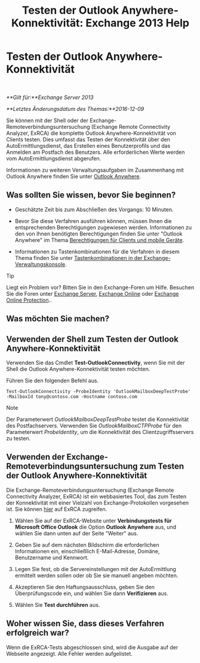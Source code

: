 ﻿---
title: 'Testen der Outlook Anywhere-Konnektivität: Exchange 2013 Help'
TOCTitle: Testen der Outlook Anywhere-Konnektivität
ms:assetid: 0dc5b68f-2316-446a-84c9-5f1c50dc3776
ms:mtpsurl: https://technet.microsoft.com/de-de/library/Ee633453(v=EXCHG.150)
ms:contentKeyID: 50554811
ms.date: 04/24/2018
mtps_version: v=EXCHG.150
ms.translationtype: HT
---

# Testen der Outlook Anywhere-Konnektivität

 

_**Gilt für:**Exchange Server 2013_

_**Letztes Änderungsdatum des Themas:**2016-12-09_

Sie können mit der Shell oder der Exchange-Remoteverbindungsuntersuchung (Exchange Remote Connectivity Analyzer, ExRCA) die komplette Outlook Anywhere-Konnektivität von Clients testen. Dies umfasst das Testen der Konnektivität über den AutoErmittlungsdienst, das Erstellen eines Benutzerprofils und das Anmelden am Postfach des Benutzers. Alle erforderlichen Werte werden vom AutoErmittlungsdienst abgerufen.

Informationen zu weiteren Verwaltungsaufgaben im Zusammenhang mit Outlook Anywhere finden Sie unter [Outlook Anywhere](outlook-anywhere-exchange-2013-help.md).

## Was sollten Sie wissen, bevor Sie beginnen?

  - Geschätzte Zeit bis zum Abschließen des Vorgangs: 10 Minuten.

  - Bevor Sie diese Verfahren ausführen können, müssen Ihnen die entsprechenden Berechtigungen zugewiesen werden. Informationen zu den von Ihnen benötigten Berechtigungen finden Sie unter "Outlook Anywhere" im Thema [Berechtigungen für Clients und mobile Geräte](clients-and-mobile-devices-permissions-exchange-2013-help.md).

  - Informationen zu Tastenkombinationen für die Verfahren in diesem Thema finden Sie unter [Tastenkombinationen in der Exchange-Verwaltungskonsole](keyboard-shortcuts-in-the-exchange-admin-center-exchange-online-protection-help.md).


> [!TIP]
> Liegt ein Problem vor? Bitten Sie in den Exchange-Foren um Hilfe. Besuchen Sie die Foren unter <A href="https://go.microsoft.com/fwlink/p/?linkid=60612">Exchange Server</A>, <A href="https://go.microsoft.com/fwlink/p/?linkid=267542">Exchange Online</A> oder <A href="https://go.microsoft.com/fwlink/p/?linkid=285351">Exchange Online Protection</A>..



## Was möchten Sie machen?

## Verwenden der Shell zum Testen der Outlook Anywhere-Konnektivität

Verwenden Sie das Cmdlet **Test-OutlookConnectivity**, wenn Sie mit der Shell die Outlook Anywhere-Konnektivität testen möchten.

Führen Sie den folgenden Befehl aus.

    Test-OutlookConnectivity -ProbeIdentity 'OutlookMailboxDeepTestProbe' -MailboxId tony@contoso.com -Hostname contoso.com


> [!NOTE]
> Der Parameterwert <EM>OutlookMailboxDeepTestProbe</EM> testet die Konnektivität des Postfachservers. Verwenden Sie <EM>OutlookMailboxCTPProbe</EM> für den Parameterwert <EM>ProbeIdentity</EM>, um die Konnektivität des Clientzugriffsservers zu testen.



## Verwenden der Exchange-Remoteverbindungsuntersuchung zum Testen der Outlook Anywhere-Konnektivität

Die Exchange-Remoteverbindungsuntersuchung (Exchange Remote Connectivity Analyzer, ExRCA) ist ein webbasiertes Tool, das zum Testen der Konnektivität mit einer Vielzahl von Exchange-Protokollen vorgesehen ist. Sie können [hier](https://go.microsoft.com/fwlink/p/?linkid=167905) auf ExRCA zugreifen.

1.  Wählen Sie auf der ExRCA-Website unter **Verbindungstests für Microsoft Office Outlook** die Option **Outlook Anywhere** aus, und wählen Sie dann unten auf der Seite "Weiter" aus.

2.  Geben Sie auf dem nächsten Bildschirm die erforderlichen Informationen ein, einschließlich E-Mail-Adresse, Domäne, Benutzername und Kennwort.

3.  Legen Sie fest, ob die Servereinstellungen mit der AutoErmittlung ermittelt werden sollen oder ob Sie sie manuell angeben möchten.

4.  Akzeptieren Sie den Haftungsausschluss, geben Sie den Überprüfungscode ein, und wählen Sie dann **Verifizieren** aus.

5.  Wählen Sie **Test durchführen** aus.

## Woher wissen Sie, dass dieses Verfahren erfolgreich war?

Wenn die ExRCA-Tests abgeschlossen sind, wird die Ausgabe auf der Webseite angezeigt. Alle Fehler werden aufgelistet.

